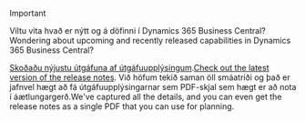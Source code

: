 > [!IMPORTANT]
>
> <span data-ttu-id="74e90-101">Viltu vita hvað er nýtt og á döfinni í Dynamics 365 Business Central?</span><span class="sxs-lookup"><span data-stu-id="74e90-101">Wondering about upcoming and recently released capabilities in Dynamics 365 Business Central?</span></span>
>
> <span data-ttu-id="74e90-102">[Skoðaðu nýjustu útgáfuna af útgáfuupplýsingum](/business-applications-release-notes/october18/dynamics365-business-central/).</span><span class="sxs-lookup"><span data-stu-id="74e90-102">[Check out the latest version of the release notes](/business-applications-release-notes/october18/dynamics365-business-central/).</span></span> <span data-ttu-id="74e90-103">Við höfum tekið saman öll smáatriði og það er jafnvel hægt að fá útgáfuupplýsingarnar sem PDF-skjal sem hægt er að nota í áætlungargerð.</span><span class="sxs-lookup"><span data-stu-id="74e90-103">We've captured all the details, and you can even get the release notes as a single PDF that you can use for planning.</span></span>  
